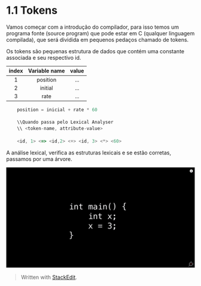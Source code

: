 ﻿# 1.1 Tokens

Vamos começar com a introdução do compilador, para isso temos um programa fonte (source program) que pode estar em C (qualquer linguagem compilada), que será dividida em pequenos pedaços chamado de tokens. 

Os tokens são pequenas estrutura de dados que contém uma constante associada e seu respectivo id.

| index | Variable name | value |
|:--------:|:--------:| :--------:| 
| 1 | position | ... | 
| 2 | initial | ... | 
| 3 | rate | ... | 


``` javascript
    position = inicial + rate * 60
    
    \\Quando passa pelo Lexical Analyser
    \\ <token-name, attribute-value>
    
    <id, 1> <=> <id,2> <+> <id, 3> <*> <60>
```
A análise lexical, verifica as estruturas lexicais e se estão corretas, passamos por uma árvore. 

![parse Tree](https://github.com/NatSatie/StudyNotes/blob/main/compilers/part_1/img/parse.gif)

> Written with [StackEdit](https://stackedit.io/).
